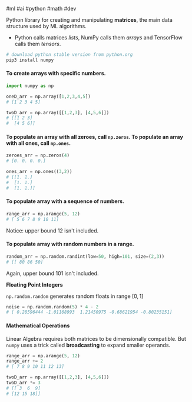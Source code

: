 #ml #ai #python #math #dev 

Python library for creating and manipulating **matrices**, the main data structure used by ML algorithms.

- Python calls matrices *lists*, NumPy calls them *arrays* and TensorFlow calls them *tensors*.

```bash
# download python stable version from python.org
pip3 install numpy
```

#### To create arrays with specific numbers.

```python
import numpy as np

oneD_arr = np.array([1,2,3,4,5])
# [1 2 3 4 5]

twoD_arr = np.array([[1,2,3], [4,5,6]])
# [[1 2 3]
#  [4 5 6]]
```

#### To populate an array with all zeroes, call `np.zeros`. To populate an array with all ones, call `np.ones`.

```python
zeroes_arr = np.zeros(4)
# [0. 0. 0. 0.]

ones_arr = np.ones((3,2))
# [[1. 1.]
#  [1. 1.]
#  [1. 1.]]
```

#### To populate array with a sequence of numbers.

```python
range_arr = np.arange(5, 12)
# [ 5 6 7 8 9 10 11]
```

Notice: upper bound $12$ isn't included.

#### To populate array with random numbers in a range.

```python
random_arr = np.random.randint(low=50, high=101, size=(2,3))
# [[ 80 86 50]
```

Again, upper bound $101$ isn't included.

**Floating Point Integers**

`np.random.random` generates random floats in range $[0, 1]$

```python
noise = np.random.random(5) * 4 - 2
# [ 0.28596444 -1.01168993  1.21450975 -0.68621954 -0.80235151]
```

#### Mathematical Operations

Linear Algebra requires both matrices to be dimensionally compatible. But `numpy` uses a trick called **broadcasting** to expand smaller operands.

```python
range_arr = np.arange(5, 12)
range_arr += 2
# [ 7 8 9 10 11 12 13]

twoD_arr = np.array([[1,2,3], [4,5,6]])
twoD_arr *= 3
# [[ 3  6  9]
# [12 15 18]]
```

